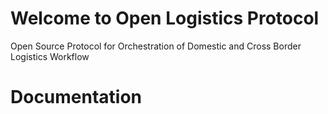 # Welcome to Open Logistics Protocol

Open Source Protocol for Orchestration of Domestic and Cross Border Logistics Workflow

# Documentation
